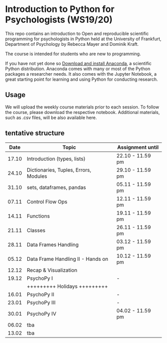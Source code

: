 # Introduction to Python for Psychologists (WS19/20)

This repo contains an introduction to Open and reproducible scientific programming for psychologists in Python held at the University of Frankfurt, Department of Psychology by Rebecca Mayer and Dominik Kraft. 

The course is intended for students who are new to programming. 

If you have not yet done so [Download and install Anaconda](https://www.anaconda.com/download/#macos), a scientific Python distribution. Anaconda comes with many or most of the Python packages a researcher needs. It also comes with the Jupyter Notebook, a great starting point for learning and using Python for conducting research. 


## Usage

We will upload the weekly course materials prior to each session. To follow the course, please download the respective notebook. Additional materials, such as .csv files, will be also available here. 


## tentative structure 

| Date   | Topic          |     Assignment until |
| -------| ----------------------|-------------------|
| 17.10  | Introduction (types, lists)          | 22.10 - 11.59 pm  |
| 24.10  | Dictionaries, Tuples, Errors, Modules  | 29.10 - 11.59 pm  |
| 31.10  | sets, dataframes, pandas        | 05.11 - 11.59 pm  |
| 07.11  | Control Flow Ops     | 12.11 - 11.59 pm  |
| 14.11  | Functions   | 19.11 - 11.59 pm  |
| 21.11  | Classes | 26.11 - 11.59 pm  |
| 28.11  | Data Frames Handling               | 03.12 - 11.59 pm  |
| 05.12  | Data Frame Handling II - Hands on      | 10.12 - 11.59 pm  |
| 12.12  | Recap & Visualization            |   |
| 19.12  | PsychoPy I           | -  |
|        | +++++++++ Holidays +++++++++              |                   |
| 16.01  | PsychoPy II          | -  |
| 23.01  | PsychoPy III      | -  |
| 30.01  | PsychoPy IV      | 04.02 - 11.59 pm  |
| 06.02  | tba      |   |
| 13.02  | tba      |   |




